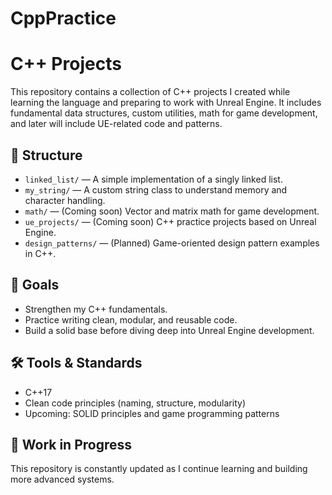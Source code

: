 # CppPractice

# C++ Projects

This repository contains a collection of C++ projects I created while learning the language and preparing to work with Unreal Engine. It includes fundamental data structures, custom utilities, math for game development, and later will include UE-related code and patterns.

## 📁 Structure

- `linked_list/` — A simple implementation of a singly linked list.
- `my_string/` — A custom string class to understand memory and character handling.
- `math/` — (Coming soon) Vector and matrix math for game development.
- `ue_projects/` — (Coming soon) C++ practice projects based on Unreal Engine.
- `design_patterns/` — (Planned) Game-oriented design pattern examples in C++.

## 🎯 Goals

- Strengthen my C++ fundamentals.
- Practice writing clean, modular, and reusable code.
- Build a solid base before diving deep into Unreal Engine development.

## 🛠 Tools & Standards

- C++17
- Clean code principles (naming, structure, modularity)
- Upcoming: SOLID principles and game programming patterns

## 🚧 Work in Progress

This repository is constantly updated as I continue learning and building more advanced systems.
